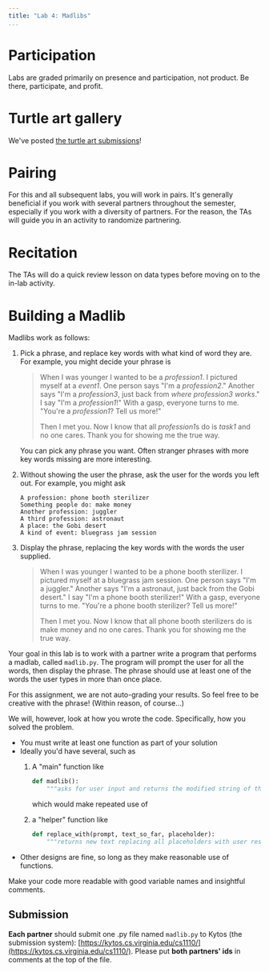 ```yaml
---
title: "Lab 4: Madlibs"
...
```


# Participation

Labs are graded primarily on presence and participation, not product.
Be there, participate, and profit.

# Turtle art gallery

We've posted <a href="turtleart/" target="_blank">the turtle art submissions</a>!

# Pairing

For this and all subsequent labs, you will work in pairs. It's generally beneficial if you work with several partners throughout the semester, especially if you work with a diversity of partners. For the reason, the TAs will guide you in an activity to randomize partnering.

# Recitation

The TAs will do a quick review lesson on data types before moving on to
the in-lab activity.

# Building a Madlib

Madlibs work as follows:

1.  Pick a phrase, and replace key words with what kind of word they are.
    For example, you might decide your phrase is
    
    > When I was younger I wanted to be a *profession1*. I pictured myself at a *event1*.  One person says "I'm a *profession2*." Another says "I'm a *profession3*, just back from *where profession3 works*."  I say "I'm a *profession1*!" With a gasp, everyone turns to me.  "You're a *profession1*?  Tell us more!"
    >
    > Then I met you. Now I know that all *profession1*s do is *task1* and no one cares.  Thank you for showing me the true way.
    
    You can pick any phrase you want.
    Often stranger phrases with more key words missing are more interesting.
    
1.  Without showing the user the phrase, ask the user for the words you left out.
    For example, you might ask
    
        A profession: phone booth sterilizer
        Something people do: make money
        Another profession: juggler
        A third profession: astronaut
        A place: the Gobi desert
        A kind of event: bluegrass jam session
        
1.  Display the phrase, replacing the key words with the words the user supplied.

    > When I was younger I wanted to be a phone booth sterilizer. I pictured myself at a bluegrass jam session.  One person says "I'm a juggler." Another says "I'm a astronaut, just back from the Gobi desert."  I say "I'm a phone booth sterilizer!" With a gasp, everyone turns to me.  "You're a phone booth sterilizer?  Tell us more!"
    >
    > Then I met you. Now I know that all phone booth sterilizers do is make money and no one cares.  Thank you for showing me the true way.
   
Your goal in this lab is to work with a partner write a program that performs a madlab,
called `madlib.py`.
The program will prompt the user for all the words, then display the phrase.
The phrase should use at least one of the words the user types in more than once place.

For this assignment, we are not auto-grading your results.
So feel free to be creative with the phrase! (Within reason, of course...)

We will, however, look at how you wrote the code.
Specifically, how you solved the problem.

-   You must write at least one function as part of your solution
-   Ideally you'd have several, such as
    1.  A "main" function like
    
        ````python
        def madlib():
            """asks for user input and returns the modified string of the full phrase"""
        ````
        
        which would make repeated use of
        
    1.  a "helper" function like
    
        ````python
        def replace_with(prompt, text_so_far, placeholder):
            """returns new text replacing all placeholders with user response to prompt"""
        ````
-   Other designs are fine, so long as they make reasonable use of functions.

Make your code more readable with good variable names and insightful comments. 



## Submission

**Each partner** should submit one .py file named `madlib.py` to Kytos (the submission system):
[https://kytos.cs.virginia.edu/cs1110/](https://kytos.cs.virginia.edu/cs1110/).
Please put **both partners' ids** in comments at the top of the file.

